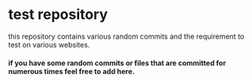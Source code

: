 # test repository
this repository contains various random commits and the requirement to test on various websites.

#### if you have some random commits or files that are committed for numerous times feel free to add here.
